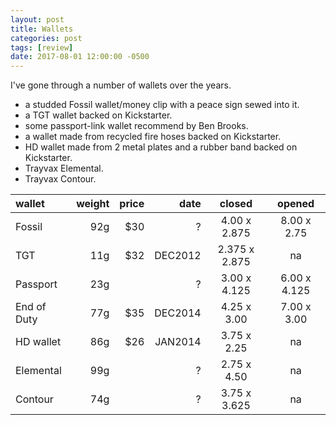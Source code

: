 ```yaml
---
layout: post
title: Wallets
categories: post
tags: [review]
date: 2017-08-01 12:00:00 -0500
---
```


I've gone through a number of wallets over the years.

- a studded Fossil wallet/money clip with a peace sign sewed into it.
- a TGT wallet backed on Kickstarter.
- some passport-link wallet recommend by Ben Brooks.
- a wallet made from recycled fire hoses backed on Kickstarter.
- HD wallet made from 2 metal plates and a rubber band backed on Kickstarter.
- Trayvax Elemental.
- Trayvax Contour.


| wallet      | weight | price |    date |     closed    |    opened    |  
| :---------- | -----: | ----: | ------: | :-----------: | :----------: |  
| Fossil      |    92g |   $30 |       ? |  4.00 x 2.875 |  8.00 x 2.75 |  
| TGT         |    11g |   $32 | DEC2012 | 2.375 x 2.875 |      na      |  
| Passport    |    23g |       |       ? |  3.00 x 4.125 | 6.00 x 4.125 |  
| End of Duty |    77g |   $35 | DEC2014 |  4.25 x 3.00  |  7.00 x 3.00 |  
| HD wallet   |    86g |   $26 | JAN2014 |  3.75 x 2.25  |      na      |  
| Elemental   |    99g |       |       ? |  2.75 x 4.50  |      na      |  
| Contour     |    74g |       |       ? |  3.75 x 3.625 |      na      |  


[tgt]: https://www.kickstarter.com/projects/jacksutter/tgt-tight-a-new-kind-of-wallet
[firehose]: https://www.kickstarter.com/projects/267350314/end-of-duty-re-purposed-fire-hose-wallets-and-case
[hd wallet]: https://www.kickstarter.com/projects/692490619/the-hd-wallet-a-finely-crafted-minimalist-wallet




